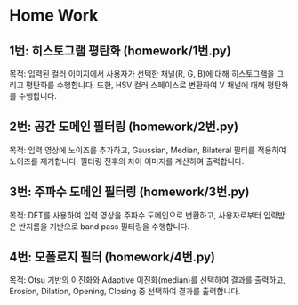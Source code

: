 #  Home Work

## 1번: 히스토그램 평탄화 (homework/1번.py)
목적: 입력된 컬러 이미지에서 사용자가 선택한 채널(R, G, B)에 대해 히스토그램을 그리고 평탄화를 수행합니다. 또한, HSV 컬러 스페이스로 변환하여 V 채널에 대해 평탄화를 수행합니다.

## 2번: 공간 도메인 필터링 (homework/2번.py)
목적: 입력 영상에 노이즈를 추가하고, Gaussian, Median, Bilateral 필터를 적용하여 노이즈를 제거합니다. 필터링 전후의 차이 이미지를 계산하여 출력합니다.

## 3번: 주파수 도메인 필터링 (homework/3번.py)
목적: DFT를 사용하여 입력 영상을 주파수 도메인으로 변환하고, 사용자로부터 입력받은 반지름을 기반으로 band pass 필터링을 수행합니다.

## 4번: 모폴로지 필터 (homework/4번.py)
목적: Otsu 기반의 이진화와 Adaptive 이진화(median)를 선택하여 결과를 출력하고, Erosion, Dilation, Opening, Closing 중 선택하여 결과를 출력합니다.
